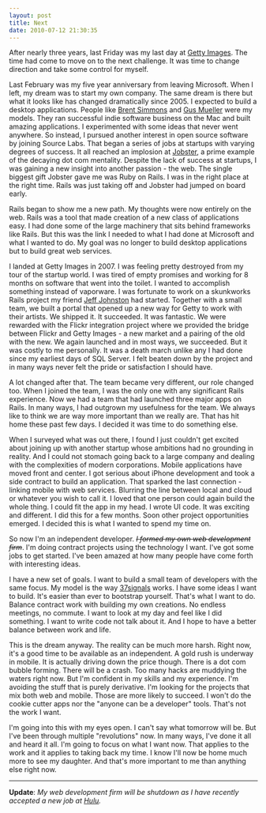 ```yaml
--- 
layout: post
title: Next
date: 2010-07-12 21:30:35
---
```


After nearly three years, last Friday was my last day at [Getty Images][getty]. The time had come to move on to the next challenge. It was time to change direction and take some control for myself.

Last February was my five year anniversary from leaving Microsoft. When I left, my dream was to start my own company. The same dream is there but what it looks like has changed dramatically since 2005. I expected to build a desktop applications. People like [Brent Simmons][brent] and [Gus Mueller][gus] were my models. They ran successful indie software business on the Mac and built amazing applications. I experimented with some ideas that never went anywhere. So instead, I pursued another interest in open source software by joining Source Labs. That began a series of jobs at startups with varying degrees of success. It all reached an implosion at [Jobster], a prime example of the decaying dot com mentality. Despite the lack of success at startups, I was gaining a new insight into another passion - the web. The single biggest gift Jobster gave me was Ruby on Rails. I was in the right place at the right time. Rails was just taking off and Jobster had jumped on board early.

Rails began to show me a new path. My thoughts were now entirely on the web. Rails was a tool that made creation of a new class of applications easy. I had done some of the large machinery that sits behind frameworks like Rails. But this was the link I needed to what I had done at Microsoft and what I wanted to do. My goal was no longer to build desktop applications but to build great web services.

I landed at Getty Images in 2007. I was feeling pretty destroyed from my tour of the startup world. I was tired of empty promises and working for 8 months on software that went into the toilet. I wanted to accomplish something instead of vaporware. I was fortunate to work on a skunkworks Rails project my friend [Jeff Johnston][jeff] had started. Together with a small team, we built a portal that opened up a new way for Getty to work with their artists. We shipped it. It succeeded. It was fantastic. We were rewarded with the Flickr integration project where we provided the bridge between Flickr and Getty Images - a new market and a pairing of the old with the new. We again launched and in most ways, we succeeded. But it was costly to me personally. It was a death march unlike any I had done since my earliest days of SQL Server. I felt beaten down by the project and in many ways never felt the pride or satisfaction I should have.

A lot changed after that. The team became very different, our role changed too. When I joined the team, I was the only one with any significant Rails experience. Now we had a team that had launched three major apps on Rails. In many ways, I had outgrown my usefulness for the team. We always like to think we are way more important than we really are. That has hit home these past few days. I decided it was time to do something else.

When I surveyed what was out there, I found I just couldn't get excited about joining up with another startup whose ambitions had no grounding in reality. And I could not stomach going back to a large company and dealing with the complexities of modern corporations. Mobile applications have moved front and center. I got serious about iPhone development and took a side contract to build an application. That sparked the last connection - linking mobile with web services. Blurring the line between local and cloud or whatever you wish to call it. I loved that one person could again build the whole thing. I could fit the app in my head. I wrote UI code. It was exciting and different. I did this for a few months. Soon other project opportunities emerged. I decided this is what I wanted to spend my time on.

So now I'm an independent developer. *<strike>I formed my own web development firm</strike>*. I'm doing contract projects using the technology I want. I've got some jobs to get started. I've been amazed at how many people have come forth with interesting ideas.

I have a new set of goals. I want to build a small team of developers with the same focus. My model is the way [37signals] works. I have some ideas I want to build. It's easier than ever to bootstrap yourself. That's what I want to do. Balance contract work with building my own creations. No endless meetings, no commute. I want to look at my day and feel like I did something. I want to write code not talk about it. And I hope to have a better balance between work and life.

This is the dream anyway. The reality can be much more harsh. Right now, it's a good time to be available as an independent. A gold rush is underway in mobile. It is actually driving down the price though. There is a dot com bubble forming. There will be a crash. Too many hacks are muddying the waters right now. But I'm confident in my skills and my experience. I'm avoiding the stuff that is purely derivative. I'm looking for the projects that mix both web and mobile. Those are more likely to succeed. I won't do the cookie cutter apps nor the "anyone can be a developer" tools. That's not the work I want.

I'm going into this with my eyes open. I can't say what tomorrow will be. But I've been through multiple "revolutions" now. In many ways, I've done it all and heard it all. I'm going to focus on what I want now. That applies to the work and it applies to taking back my time. I know I'll now be home much more to see my daughter. And that's more important to me than anything else right now.                               

---

**Update**: *My web development firm will be shutdown as I have recently accepted a new job at [Hulu][hulupost].*

[getty]: http://gettyimages.com
[brent]: http://inessential.com/
[gus]: http://shapeof.com/
[jeff]: http://www.hishma.com/
[37signals]: http://www.37signals.com/
[jobster]: http://www.jobster.com/
[hulupost]: /2010/10/25/hulu.html